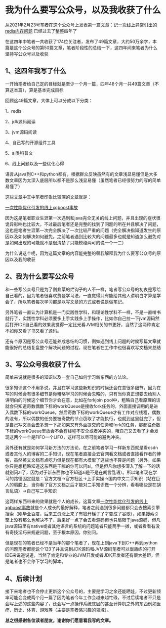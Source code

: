 # 我为什么要写公众号，以及我收获了什么

从2021年2月23号笔者在这个公众号上发表第一篇文章：[记一次线上异常引出的redis内存问题](https://mp.weixin.qq.com/s/vEopRBMrb3B-FOnLzAplqQ) 已经过去了整整四年了

在这四年中笔者一共收获了174位关注者，发布了49篇文章，大约50万余字，本篇是这个公众号的第50篇文章，笔者阶段性的总结一下，这四年间来笔者为什么坚持写公众号以及收获



## 1、这四年我写了什么



一开始笔者给自己定的目标就是至少一个月一篇，四年48个月一共49篇文章（不算这本篇），算是基本完成目标

回顾这49篇文章，大体上可以分成以下分类：

1、redis

2、jdk源码阅读

3、jvm源码阅读

4、自己写的开源组件工具

5、ai类科普文

6、线上问题以及一些优化心得

语言从java到C++和python都有，根据群众反映虽然有的文章浅显易懂但是大多数文章因为太深入底层所以都不是那么浅显易懂（虽然笔者已经很努力的写的简单易懂了）

这些文章中其中笔者印象比较深的文章就是：

[一次性能优化引发的线上xgboost事故](https://mp.weixin.qq.com/s/VYhIeeBLYuS2mGTnfcz2Bw)

因为这是笔者职业生涯第一次遇到和java完全无关的线上问题，并且出现的症状很诡异影响也比较大，不过最后笔者还是完整的找到了问题的所在并且解决了问题，这也是笔者生涯第一次完全解决了一次比较严重的问题（完全解决指知道发生的原因以及如何解决如何避免，之前笔者遇到比较大的问题最多也就是知道怎么避免对是如何出现的可能就不是很清楚了只能模棱两可的说一个一二）

为什么说这个呢，因为这篇文章的内容能完整的替我解释我为什么要写公众号的原因以及我的收获



## 2、我为什么要写公众号

和一些写公众号只是为了割韭菜的烂钩子的人不一样，笔者写公众号的初衷是写给自己看的，因为笔者很喜欢费曼学习法，一直觉得只有能给其他人讲明白才算是学会了，所以笔者每次学习都是以写文章的方式或者说是做笔记。

另外笔者一直认为计算机是一门实践性学科，和理论性学科不一样，不是一直啃书就行了，实践性学科必须要多上手实践多上手操作，比如你自己拉一下jvm源码然后打开IDE自己看的效果我觉得一定比光看JVM相关的书更好，当然了这两种肯定不如你又看了书又看了源码。

还有个原因是写公众号还能养成总结的习惯，例如遇到线上问题的时候写篇文章就能很好的总结复盘整个解决问题的过程，现在笔者在工作中也很喜欢写文档来总结

## 3、写公众号我收获了什么

简单来说就是很多的知识以及一套自己如何学习新东西的方法论。

很多知识这个不用多说，并且在学习这些新知识的时候还会在意很多细节，因为在写的时候会有很多细节是你粗略学习的时候会忽略的，只有当你真正想要去给别人讲明白的时候这个细节你才会在意，比如在forkjoin pool中，粗略自己看原理的话就会只知道奇数偶数下标的workQueue是接收fork任务的，外面直接调用的是进入偶数下标的workQueue，然后奇数下标的workQueue才有工作对应线程，偶数的没有，所以偶数的任务要被奇数的节点窃取了才能执行，也就到这里就完了，但是自己写文章会去多想一下那如果又有外面提交的任务和fork的任务，那都往奇数下标的workQueue里放会不会有线程不安全或者冲突的，哦自己又去看了才会发现这两个一个是FIFO一个LIFO，这样可以尽可能的避免冲突。

另外还有就是如何学习新方法的方法论，在之前笔者学习一样新东西就是看csdn或者其他人的博客的二手知识，现在笔者直接会去官网看文档或者直接看作者的博客，虽然英文文档有点吃力但是现在都有大模型了这些也不算是问题（另外，如果你只是想粗略知道这东西是干嘛的你可以问ai，但是但凡你想多深入了解一下的话就别问ai了，因为对于新东西你也不知道ai是不是在胡言乱语）。所以笔者现在学习的路径固定就是：官方文档->官方社区->上手实操->国内中文二手知识（站在巨人的肩膀上，当你看了官方文档之后才能对二手知识做一个分辨，看看哪些是在胡言乱语）->自己写二手知识

这两样东西带来的效果就是个人的成长，这篇文章[一次性能优化引发的线上xgboost事故](https://mp.weixin.qq.com/s/VYhIeeBLYuS2mGTnfcz2Bw)就是个人成长的最好解释，笔者之前遇到很多问题都只会去搜索引擎搜索（刚毕业百度，后来工资涨上来了有钱开梯子了才变成了谷歌），如果搜索引擎上没有那么也解决不了，后来好一点了会去看源码但也只局限于java源码，但凡java源码里有native或者其他语言的系统的问题笔者只能两手一摊，或者看看有没有奇技淫巧来规避问题，至于根本原因，你别问。

但是现在的笔者已经不是当年的那个笔者了，现在上到java下到C++再到python的问题笔者都能说个123了并且说到JDK源码和JVM源码笔者可以很熟练的打开IDE来说道说道，当然了肯定和专业的JVM开发或者JDK开发者还有很大差距，但是笔者也不会停下学习的脚本。



## 4、后续计划

接下来笔者也不会停止更新这个公众号的，主要是学习之余还能晒娃，不过更新频率可能会变成两个月一篇了因为笔者今年工作会越来越忙碌，不过后续笔者不只是会写上述的这些内容了，还会写一点操作系统底层的甚至计算机之外的东西例如医疗、历史、体育、游戏等（主要是笔者感兴趣的领域）。

**总之很感谢各位读者朋友，谢谢你们愿意看我写的文章。**


